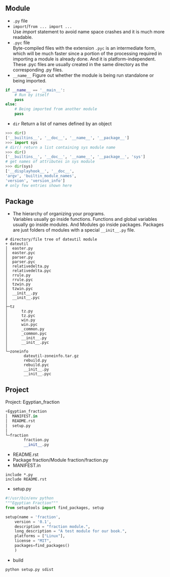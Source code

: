 ## Module   
+ ``` .py ``` file
+ ``` import ```/``` from ... import ... ```    
  Use *import* statement to avoid name space crashes and it is much more readable.   
+ ``` .pyc ``` file    
  Byte-compiled files with the extension ``` .pyc ``` is an intermediate form, which will be much faster since a portion of the processing required in importing a module is already done. And it is platform-independent. These .pyc files are usually created in the same directory as the corresponding .py files.
+ ``` __name__ ```
  Figure out whether the module is being run standalone or being imported.
```Python
if __name__ == '__main__':
    # Run by itself
    pass
else:
    # Being imported from another module
    pass
```
+ ``` dir ```
  Return a list of names defined by an object
```Python
>>> dir()
['__builtins__', '__doc__', '__name__', '__package__']
>>> import sys
# dir() return a list containing sys module name
>>> dir()
['__builtins__', '__doc__', '__name__', '__package__', 'sys']
# get names of attributes in sys module
>>> dir(sys)
['__displayhook__', '__doc__',
'argv', 'builtin_module_names',
'version', 'version_info']
# only few entries shown here
```

## Package
+ The hierarchy of organizing your programs.    
  Variables usually go inside functions. Functions and global variables usually go inside modules. And Modules go inside packages. Packages are just folders of modules with a special ``` __init__.py ``` file.   
```
# directory/file tree of dateutil module
+ dateutil
│  easter.py
│  easter.pyc
│  parser.py
│  parser.pyc
│  relativedelta.py
│  relativedelta.pyc
│  rrule.py
│  rrule.pyc
│  tzwin.py
│  tzwin.pyc
│  __init__.py
│  __init__.pyc
│
├─tz
│      tz.py
│      tz.pyc
│      win.py
│      win.pyc
│      _common.py
│      _common.pyc
│      __init__.py
│      __init__.pyc
│
└─zoneinfo
        dateutil-zoneinfo.tar.gz
        rebuild.py
        rebuild.pyc
        __init__.py
        __init__.pyc
```

## Project
Project: Egyptian_fraction
```Python
+Egyptian_fraction
│  MANIFEST.in
│  README.rst
│  setup.py
│
└─fraction
        fraction.py
        __init__.py
```
+ README.rst
+ Package fraction/Module fraction/fraction.py
+ MANIFEST.in
```Text
include *.py
include README.rst
```
+ setup.py
```Python
#!/usr/bin/env python
"""Egyptian Fraction"""
from setuptools import find_packages, setup

setup(name = 'fraction',
    version = '0.1',
    description = "fraction module.",
    long_description = "A test module for our book.",
    platforms = ["Linux"],
    license = "MIT",
    packages=find_packages()
    )
```
+ build 
```Shell
python setup.py sdist
```
